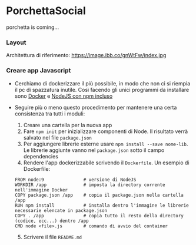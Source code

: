 # PorchettaSocial
porchetta is coming...

### Layout
Architettura di riferimento: https://image.ibb.co/gnWtFw/index.jpg

### Creare app Javascript
 - Cerchiamo di dockerizzare il più possibile, in modo che non ci si riempia il pc di spazzatura inutile. Così facendo gli unici programmi da installare sono [Docker](https://docs.docker.com/engine/installation/) e [NodeJS con npm incluso](https://nodejs.org/en/download/)
 
  - Seguire più o meno questo procedimento per mantenere una certa consistenza tra tutti i moduli:
    1. Creare una cartella per la nuova app
    2. Fare `npm init` per inizializzare componenti di Node. Il risultato verrà salvato nel file `package.json`
    3. Per aggiungere librerie esterne usare `npm install --save nome-lib`. Le librerie aggiunte vanno nel 
    `package.json` sotto il campo dependencies
    4. Rendere l'app dockerizzabile scrivendo il `Dockerfile`. Un esempio di Dockerfile:
      ```
      FROM node:9               # versione di NodeJS
      WORKDIR /app              # imposta la directory corrente nell'immagine Docker
      COPY package.json /app    # copia il package.json nella cartella /app
      RUN npm install           # installa dentro l'immagine le librerie necessarie elencate in package.json
      COPY . /app               # copia tutto il resto della directory (codice, ecc...) dentro /app
      CMD node <file>.js        # comando di avvio del container
      ```
    5. Scrivere il file `README.md` 
      
